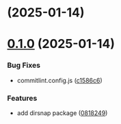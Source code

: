 # [](https://github.com/kawataki-yoshika/c2c/compare/v0.1.0...v) (2025-01-14)



# [0.1.0](https://github.com/kawataki-yoshika/c2c/compare/0818249f22f8c8258d661778c3ad84b34123b864...v0.1.0) (2025-01-14)


### Bug Fixes

* commitlint.config.js ([c1586c6](https://github.com/kawataki-yoshika/c2c/commit/c1586c65872fe46b0f2d777ba2a4d80db6e75a10))


### Features

* add dirsnap package ([0818249](https://github.com/kawataki-yoshika/c2c/commit/0818249f22f8c8258d661778c3ad84b34123b864))



